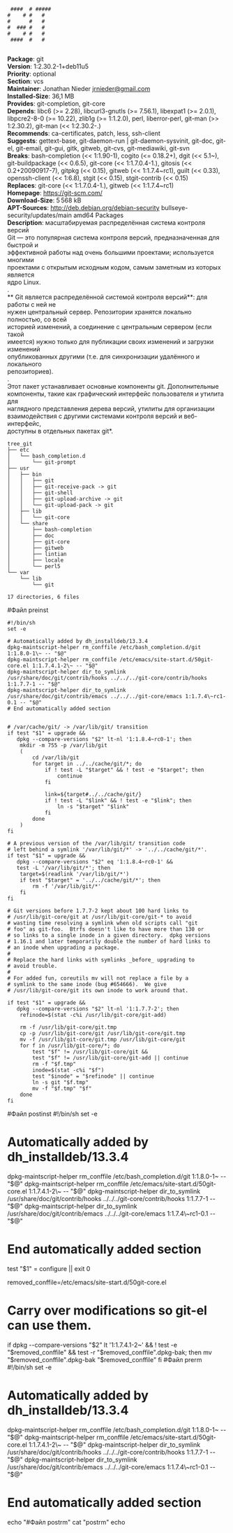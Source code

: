 ```
               
 ####  # ##### 
#    # #   #   
#      #   #   
#  ### #   #   
#    # #   #   
 ####  #   #   
               
```
**Package**: git  
**Version**: 1:2.30.2-1+deb11u5  
**Priority**: optional  
**Section**: vcs  
**Maintainer**: Jonathan Nieder <jrnieder@gmail.com>  
**Installed-Size**: 36,1 MB  
**Provides**: git-completion, git-core  
**Depends**: libc6 (>= 2.28), libcurl3-gnutls (>= 7.56.1), libexpat1 (>= 2.0.1), libpcre2-8-0 (>= 10.22), zlib1g (>= 1:1.2.0), perl, liberror-perl, git-man (>> 1:2.30.2), git-man (<< 1:2.30.2-.)  
**Recommends**: ca-certificates, patch, less, ssh-client  
**Suggests**: gettext-base, git-daemon-run | git-daemon-sysvinit, git-doc, git-el, git-email, git-gui, gitk, gitweb, git-cvs, git-mediawiki, git-svn  
**Breaks**: bash-completion (<< 1:1.90-1), cogito (<= 0.18.2+), dgit (<< 5.1~), git-buildpackage (<< 0.6.5), git-core (<< 1:1.7.0.4-1.), gitosis (<< 0.2+20090917-7), gitpkg (<< 0.15), gitweb (<< 1:1.7.4~rc1), guilt (<< 0.33), openssh-client (<< 1:6.8), stgit (<< 0.15), stgit-contrib (<< 0.15)  
**Replaces**: git-core (<< 1:1.7.0.4-1.), gitweb (<< 1:1.7.4~rc1)  
**Homepage**: https://git-scm.com/  
**Download-Size**: 5 568 kB  
**APT-Sources**: http://deb.debian.org/debian-security bullseye-security/updates/main amd64 Packages  
**Description**: масштабируемая распределённая система контроля версий  
 Git — это популярная система контроля версий, предназначенная для быстрой и  
 эффективной работы над очень большими проектами; используется многими  
 проектами с открытым исходным кодом, самым заметным из которых является  
 ядро Linux.  
 .  
** Git является распределённой системой контроля версий**: для работы с ней не  
 нужен центральный сервер. Репозитории хранятся локально полностью, со всей  
 историей изменений, а соединение с центральным сервером (если такой  
 имеется) нужно только для публикации своих изменений и загрузки изменений  
 опубликованных другими (т.е. для синхронизации удалённого и локального  
 репозиториев).  
 .  
 Этот пакет устанавливает основные компоненты git. Дополнительные  
 компоненты, такие как графический интерфейс пользователя и утилита для  
 наглядного представления дерева версий, утилиты для организации  
 взаимодействия с другими системами контроля версий и веб-интерфейс,  
 доступны в отдельных пакетах git*.  
  
```
tree_git
├── etc
│   └── bash_completion.d
│       └── git-prompt
├── usr
│   ├── bin
│   │   ├── git
│   │   ├── git-receive-pack -> git
│   │   ├── git-shell
│   │   ├── git-upload-archive -> git
│   │   └── git-upload-pack -> git
│   ├── lib
│   │   └── git-core
│   └── share
│       ├── bash-completion
│       ├── doc
│       ├── git-core
│       ├── gitweb
│       ├── lintian
│       ├── locale
│       └── perl5
└── var
    └── lib
        └── git

17 directories, 6 files
```
#Файл preinst
```
#!/bin/sh
set -e

# Automatically added by dh_installdeb/13.3.4
dpkg-maintscript-helper rm_conffile /etc/bash_completion.d/git 1:1.8.0-1\~ -- "$@"
dpkg-maintscript-helper rm_conffile /etc/emacs/site-start.d/50git-core.el 1:1.7.4.1-2\~ -- "$@"
dpkg-maintscript-helper dir_to_symlink /usr/share/doc/git/contrib/hooks ../../../git-core/contrib/hooks 1:1.7.7-1 -- "$@"
dpkg-maintscript-helper dir_to_symlink /usr/share/doc/git/contrib/emacs ../../../git-core/emacs 1:1.7.4\~rc1-0.1 -- "$@"
# End automatically added section


# /var/cache/git/ -> /var/lib/git/ transition
if test "$1" = upgrade &&
   dpkg --compare-versions "$2" lt-nl '1:1.8.4~rc0-1'; then
	mkdir -m 755 -p /var/lib/git
	(
		cd /var/lib/git
		for target in ../../cache/git/*; do
			if ! test -L "$target" && ! test -e "$target"; then
				continue
			fi

			link=${target#../../cache/git/}
			if ! test -L "$link" && ! test -e "$link"; then
				ln -s "$target" "$link"
			fi
		done
	)
fi

# A previous version of the /var/lib/git/ transition code
# left behind a symlink '/var/lib/git/*' -> '../../cache/git/*'.
if test "$1" = upgrade &&
   dpkg --compare-versions "$2" eq '1:1.8.4~rc0-1' &&
   test -L '/var/lib/git/*'; then
	target=$(readlink '/var/lib/git/*')
	if test "$target" = '../../cache/git/*'; then
		rm -f '/var/lib/git/*'
	fi
fi

# Git versions before 1.7.7-2 kept about 100 hard links to
# /usr/lib/git-core/git at /usr/lib/git-core/git-* to avoid
# wasting time resolving a symlink when old scripts call "git
# foo" as git-foo.  Btrfs doesn't like to have more than 130 or
# so links to a single inode in a given directory.  dpkg versions
# 1.16.1 and later temporarily double the number of hard links to
# an inode when upgrading a package.
#
# Replace the hard links with symlinks _before_ upgrading to
# avoid trouble.
#
# For added fun, coreutils mv will not replace a file by a
# symlink to the same inode (bug #654666).  We give
# /usr/lib/git-core/git its own inode to work around that.

if test "$1" = upgrade &&
   dpkg --compare-versions "$2" lt-nl '1:1.7.7-2'; then
	refinode=$(stat -c%i /usr/lib/git-core/git-add)

	rm -f /usr/lib/git-core/git.tmp
	cp -p /usr/lib/git-core/git /usr/lib/git-core/git.tmp
	mv -f /usr/lib/git-core/git.tmp /usr/lib/git-core/git
	for f in /usr/lib/git-core/*; do
		test "$f" != /usr/lib/git-core/git &&
		test "$f" != /usr/lib/git-core/git-add || continue
		rm -f "$f.tmp"
		inode=$(stat -c%i "$f")
		test "$inode" = "$refinode" || continue
		ln -s git "$f.tmp"
		mv -f "$f.tmp" "$f"
	done
fi
```
#Файл postinst
#!/bin/sh
set -e

# Automatically added by dh_installdeb/13.3.4
dpkg-maintscript-helper rm_conffile /etc/bash_completion.d/git 1:1.8.0-1\~ -- "$@"
dpkg-maintscript-helper rm_conffile /etc/emacs/site-start.d/50git-core.el 1:1.7.4.1-2\~ -- "$@"
dpkg-maintscript-helper dir_to_symlink /usr/share/doc/git/contrib/hooks ../../../git-core/contrib/hooks 1:1.7.7-1 -- "$@"
dpkg-maintscript-helper dir_to_symlink /usr/share/doc/git/contrib/emacs ../../../git-core/emacs 1:1.7.4\~rc1-0.1 -- "$@"
# End automatically added section


test "$1" = configure || exit 0

removed_conffile=/etc/emacs/site-start.d/50git-core.el

# Carry over modifications so git-el can use them.
if dpkg --compare-versions "$2" lt '1:1.7.4.1-2~' &&
   ! test -e "$removed_conffile" &&
   test -r "$removed_conffile".dpkg-bak; then
  mv "$removed_conffile".dpkg-bak "$removed_conffile"
fi
#Файл prerm
#!/bin/sh
set -e
# Automatically added by dh_installdeb/13.3.4
dpkg-maintscript-helper rm_conffile /etc/bash_completion.d/git 1:1.8.0-1\~ -- "$@"
dpkg-maintscript-helper rm_conffile /etc/emacs/site-start.d/50git-core.el 1:1.7.4.1-2\~ -- "$@"
dpkg-maintscript-helper dir_to_symlink /usr/share/doc/git/contrib/hooks ../../../git-core/contrib/hooks 1:1.7.7-1 -- "$@"
dpkg-maintscript-helper dir_to_symlink /usr/share/doc/git/contrib/emacs ../../../git-core/emacs 1:1.7.4\~rc1-0.1 -- "$@"
# End automatically added section

  echo "#Файл postrm"
  cat "postrm"
  echo 
